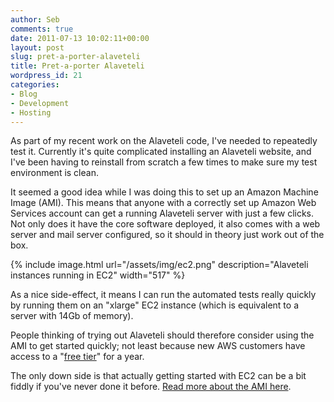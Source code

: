 ```yaml
---
author: Seb
comments: true
date: 2011-07-13 10:02:11+00:00
layout: post
slug: pret-a-porter-alaveteli
title: Pret-a-porter Alaveteli
wordpress_id: 21
categories:
- Blog
- Development
- Hosting
---
```


As part of my recent work on the Alaveteli code, I've needed to repeatedly test it. Currently it's quite complicated installing an Alaveteli website, and I've been having to reinstall from scratch a few times to make sure my test environment is clean.

It seemed a good idea while I was doing this to set up an Amazon Machine Image (AMI). This means that anyone with a correctly set up Amazon Web Services account can get a running Alaveteli server with just a few clicks. Not only does it have the core software deployed, it also comes with a web server and mail server configured, so it should in theory just work out of the box.

{% include image.html url="/assets/img/ec2.png" description="Alaveteli instances running in EC2" width="517" %}

As a nice side-effect, it means I can run the automated tests really quickly by running them on an "xlarge" EC2 instance (which is equivalent to a server with 14Gb of memory).

People thinking of trying out Alaveteli should therefore consider using the AMI to get started quickly; not least because new AWS customers have access to a "[free tier](http://aws.amazon.com/free/)" for a year.

The only down side is that actually getting started with EC2 can be a bit fiddly if you've never done it before.  [Read more about the AMI here](/installing/ami).
